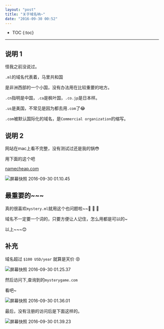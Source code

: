 ```yaml
---
layout: "post"
title: "关于域名呐~"
date: "2016-09-30 00:52"
---
```


* TOC
{:toc}

---

## 说明 1

怪我之前没说过。

`.ml`的域名代表着，马里共和国

是非洲西部的一个小国，没有办法用在比较重要的地方。

`.cn`指明是中国，`.ca`是枫叶国，`.co.jp`是日本样。

`.us`是美国，不常见是因为都去用`.com`了😂

`.com`被默认国际化的域名，是`Commercial organization`的缩写。

## 说明 2

网站在mac上看不完整，没有测试过还是我的锅😳

用下面的这个吧

[namecheap.com](https://www.namecheap.com)

![屏幕快照 2016-09-30 01.10.45](http://ooo.0o0.ooo/2016/09/29/57ed4b3058596.png)

## 最重要的~~~

真的很喜欢`mystery.ml`就用这个也问题啦~~👻 👻 👻

域名不一定要一个词的，只要方便让人记住，怎么用都是可以的~

以上~~~😊


## 补充

域名超过  `$100 USD/year` 就算是天价 😡

![屏幕快照 2016-09-30 01.25.37](http://ooo.0o0.ooo/2016/09/29/57ed50211fb7a.png)

然后访问下,查询到的`mysterygame.com`

看吧~

![屏幕快照 2016-09-30 01.36.01](http://ooo.0o0.ooo/2016/09/29/57ed511b3364d.png)

最后，没有注册的访问后是下面这样的。

![屏幕快照 2016-09-30 01.39.23](http://ooo.0o0.ooo/2016/09/29/57ed51e12f9c3.png)
